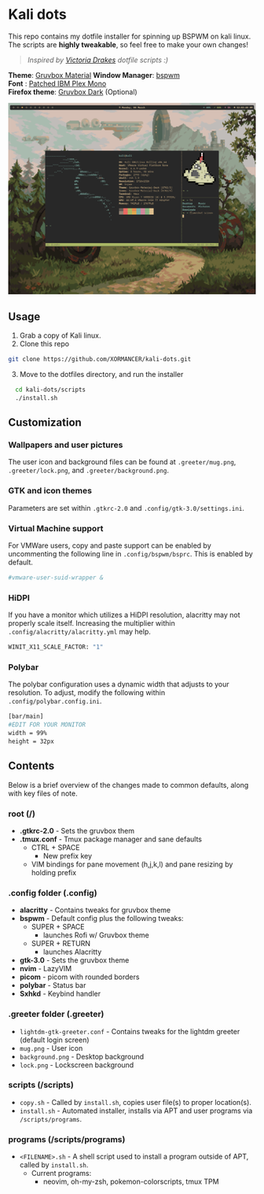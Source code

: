 # Kali dots

This repo contains my dotfile installer for spinning up BSPWM on kali linux. The scripts are **highly tweakable**, so feel free to make your own changes!

> _Inspired by [Victoria Drakes](https://github.com/victoriadrake/dotfiles/tree/ubuntu-19.10/scripts) dotfile scripts :)_  

**Theme**: [Gruvbox Material]([https://github.com/AlessandroYorba/Alduin](https://github.com/TheGreatMcPain/gruvbox-material-gtk))  
**Window Manager**: [bspwm](https://github.com/baskerville/bspwm)  
**Font** : [Patched IBM Plex Mono](https://github.com/ryanoasis/nerd-fonts/tree/master/patched-fonts/IBMPlexMono)  
**Firefox theme**: [Gruvbox Dark]([https://color.firefox.com/?theme=XQAAAAJrAQAAAAAAAABBqYhm849SCia6aSqEGccwS-xMDPr2oHyUaaq-qy5QgqeHG4K15Qcgxy_eM_IX1p-_21bekUjgqHQFWSEAh_LOUC2M1iGA6iXGON3pFWZXQm27d4Q0FMo3tMX94mmmFxWMy8x1cXJc-DybUfhN3YtmiVE_xyjCBCp9DdlebJoVDmSjhkrktYSYZUldkmZMM6DA5FzCJwBSicRQBApJOezPzc4Op9nvSOYXmg8-d6AYOfEWxv-Y10AA](https://addons.mozilla.org/en-US/firefox/addon/gruvbox-medium-dark/?utm_source=addons.mozilla.org&utm_medium=referral&utm_content=search)) (Optional)  

![scrot](https://github.com/XORMANCER/kali-dots/blob/main/screenshot.png)

## Usage
1. Grab a copy of Kali linux.
2. Clone this repo
  ```bash
  git clone https://github.com/XORMANCER/kali-dots.git
  ```
3. Move to the dotfiles directory, and run the installer
```bash
  cd kali-dots/scripts
  ./install.sh
```

## Customization
### Wallpapers and user pictures
The user icon and background files can be found at `.greeter/mug.png`, `.greeter/lock.png`, and `.greeter/background.png`.

### GTK and icon themes 
Parameters are set within `.gtkrc-2.0` and `.config/gtk-3.0/settings.ini`.

### Virtual Machine support
For VMWare users, copy and paste support can be enabled by uncommenting the following line in `.config/bspwm/bsprc`. This is enabled by default.
```bash
#vmware-user-suid-wrapper &
```
### HiDPI
If you have a monitor which utilizes a HiDPI resolution, alacritty may not properly scale itself. Increasing the multiplier within `.config/alacritty/alacritty.yml` may help.
```bash
WINIT_X11_SCALE_FACTOR: "1"
```
### Polybar
The polybar configuration uses a dynamic width that adjusts to your resolution. To adjust, modify the following within `.config/polybar.config.ini`.
```bash
[bar/main]
#EDIT FOR YOUR MONITOR
width = 99%
height = 32px
```

## Contents

Below is a brief overview of the changes made to common defaults, along with key files of note.

### root (/)
* **.gtkrc-2.0** - Sets the gruvbox them
* **.tmux.conf** - Tmux package manager and sane defaults
  * CTRL + SPACE
    * New prefix key
  * VIM bindings for pane movement (h,j,k,l) and pane resizing by holding prefix

### .config folder (.config)
* **alacritty** - Contains tweaks for gruvbox theme
* **bspwm** - Default config plus the following tweaks:
  * SUPER + SPACE
    * launches Rofi w/ Gruvbox theme
  * SUPER + RETURN
    * launches Alacritty
* **gtk-3.0** - Sets the gruvbox theme
* **nvim** - LazyVIM
* **picom** - picom with rounded borders
* **polybar** - Status bar
* **Sxhkd** - Keybind handler

### .greeter folder (.greeter)
* `lightdm-gtk-greeter.conf` - Contains tweaks for the lightdm greeter (default login screen)
* `mug.png` - User icon
* `background.png` - Desktop background
* `lock.png` - Lockscreen background

### scripts (/scripts)
* `copy.sh` - Called by `install.sh`, copies user file(s) to proper location(s).
* `install.sh` - Automated installer, installs via APT and user programs via `/scripts/programs`.
 
### programs (/scripts/programs)
* `<FILENAME>.sh` - A shell script used to install a program outside of APT, called by `install.sh`.
  * Current programs:
    * neovim, oh-my-zsh, pokemon-colorscripts, tmux TPM
